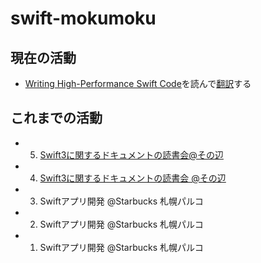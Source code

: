 # swift-mokumoku
## 現在の活動
- [Writing High-Performance Swift Code](https://github.com/apple/swift/blob/master/docs/OptimizationTips.rst)を読んで[翻訳](https://github.com/satomiretriever/swift-mokumoku/blob/master/Writing%20High-Performance%20Swift%20Code/OptimizationTips-jp.md)する


## これまでの活動
- 5. [Swift3に関するドキュメントの読書会@その辺](https://github.com/satomiretriever/swift-mokumoku/blob/master/logs/005_20160804.md)
- 4. [Swift3に関するドキュメントの読書会 @その辺](https://github.com/satomiretriever/swift-mokumoku/blob/master/logs/004_20160803.md)
- 3. Swiftアプリ開発 @Starbucks 札幌パルコ
- 2. Swiftアプリ開発 @Starbucks 札幌パルコ
- 1. Swiftアプリ開発 @Starbucks 札幌パルコ
